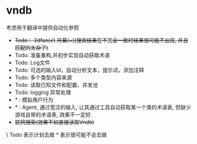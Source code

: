 # vndb
考虑用于翻译中提供自动化参照

- ~~Todo： 2dfan(√) 月幕(×)(搜索结果在不完全一致时结果很可能不出现, 并且匹配的太杂了)~~
- Todo: 准备重构,并初步实现自动获取术语
- Todo: Log文件
- Todo: 可选的输入Id，自动分析文本，提示词，添加注释
- Todo: 多个类型内容来源
- Todo: 读取已知文件和配置，并发池
- Todo: logging 异常处理
- \* : 模拟用户行为
- \* : Agent, 通过宽泛的输入, 让其通过工具自动获取某一个类的术语表, 但缺少游戏自带的术语表, 效果不一定好.
- ~~联网搜索(效果不如直接读取Vndb)~~

\ Todo 表示计划去做
\* 表示很可能不会去做
